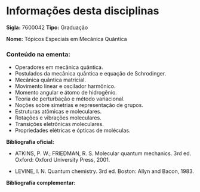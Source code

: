 # Informações desta disciplinas

**Sigla:** 7600042     **Tipo:** Graduação

**Nome:** Tópicos Especiais em Mecânica Quântica


### Conteúdo na ementa:
- Operadores em mecânica quântica.
- Postulados da mecânica quântica e equação de Schrodinger.
- Mecânica quântica matricial.
- Movimento linear e oscilador harmônico.
- Momento angular e átomo de hidrogênio.
- Teoria de perturbação e método variacional.
- Noções sobre simetrias e representação de grupos.
- Estruturas atômicas e moleculares.
- Rotações e vibrações moleculares.
- Transições eletrônicas moleculares.
- Propriedades elétricas e ópticas de moléculas.


**Bibliografia oficial:**

- ATKINS, P. W.; FRIEDMAN, R. S. Molecular quantum mechanics. 3rd ed. Oxford: Oxford University Press, 2001.

- LEVINE, I. N. Quantum chemistry. 3rd ed. Boston: Allyn and Bacon, 1983.

**Bibliografia complementar:**
